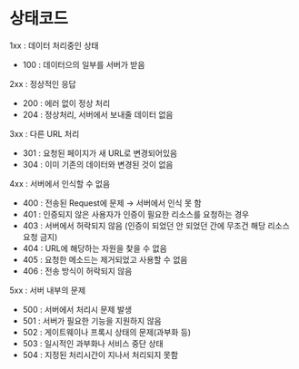 # 상태코드

1xx : 데이터 처리중인 상태

- 100 : 데이터으의 일부를 서버가 받음

2xx : 정상적인 응답

- 200 : 에러 없이 정상 처리
- 204 : 정상처리, 서버에서 보내줄 데이터 없음

3xx : 다른 URL 처리

- 301 : 요청된 페이지가 새 URL로 변경되어있음
- 304 :  이미 기존의 데이터와 변경된 것이 없음

4xx : 서버에서 인식할 수 없음

- 400 : 전송된  Request에 문제 → 서버에서 인식 못  함
- 401 : 인증되지 않은 사용자가 인증이 필요한 리소스를 요청하는 경우
- 403 : 서버에서 허락되지 않음 (인증이 되었던 안 되었던 간에 무조건 해당 리소스 요청 금지)
- 404 : URL에 해당하는 자원을 찾을 수 없음
- 405 : 요청한 메소드는 제거되었고 사용할 수 없음
- 406 : 전송 방식이 허락되지 않음

5xx : 서버 내부의 문제

- 500 : 서버에서 처리시 문제 발생
- 501 :  서버가 필요한 기능을 지원하지 않음
- 502 : 게이트웨이나 프록시 상태의 문제(과부화 등)
- 503 : 일시적인 과부화나 서비스 중단 상태
- 504 : 지정된 처리시간이 지나서 처리되지 못함